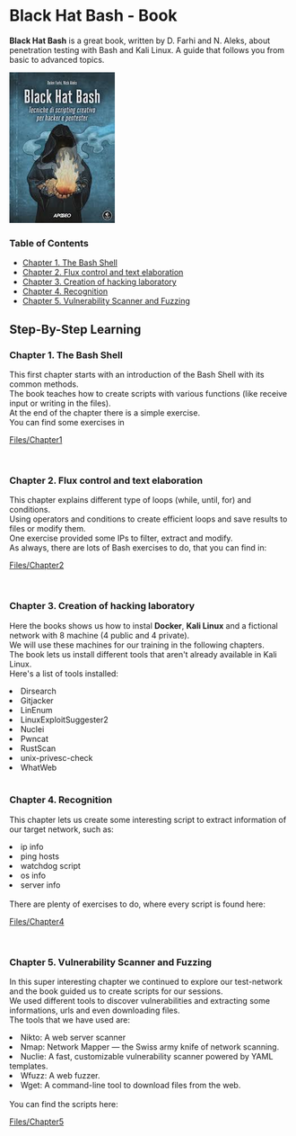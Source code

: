 # Black Hat Bash - Book
**Black Hat Bash** is a great book, written by D. Farhi and N. Aleks, about penetration testing with Bash and Kali Linux. A guide that follows you from basic to advanced topics.

![alt text](book.jpg "Black Hat Bash")


### Table of Contents
- [Chapter 1. The Bash Shell](#chapter-1-the-bash-shell)
- [Chapter 2. Flux control and text elaboration](#chapter-2-flux-control-and-text-elaboration)
- [Chapter 3. Creation of hacking laboratory](#chapter-3-creation-of-hacking-laboratory)
- [Chapter 4. Recognition](#chapter-4-recognition)
- [Chapter 5. Vulnerability Scanner and Fuzzing](#chapter-5-vulnerability-scanner-and-fuzzing)


## Step-By-Step Learning

### Chapter 1. The Bash Shell

This first chapter starts with an introduction of the Bash Shell with its common methods. 
<br>
The book teaches how to create scripts with various functions (like receive input or writing in the files).
<br>
At the end of the chapter there is a simple exercise.
<br>
You can find some exercises in 

[Files/Chapter1](files/chapter1)

<br>

### Chapter 2. Flux control and text elaboration

This chapter explains different type of loops (while, until, for) and conditions.
<br>
Using operators and conditions to create efficient loops and save results to files or modify them.
<br>
One exercise provided some IPs to filter, extract and modify.
<br>
As always, there are lots of Bash exercises to do, that you can find in:

[Files/Chapter2](files/chapter2/)

<br>

### Chapter 3. Creation of hacking laboratory

Here the books shows us how to instal **Docker**, **Kali Linux** and a fictional network with 8 machine (4 public and 4 private).
<br>
We will use these machines for our training in the following chapters.
<br>
The book lets us install different tools that aren't already available in Kali Linux. 
<br>
Here's a list of tools installed:
<li>Dirsearch</li>
<li>Gitjacker</li>
<li>LinEnum</li>
<li>LinuxExploitSuggester2</li>
<li>Nuclei</li>
<li>Pwncat</li>
<li>RustScan</li>
<li>unix-privesc-check</li>
<li>WhatWeb</li>

<br>

### Chapter 4. Recognition

This chapter lets us create some interesting script to extract information of our target network, such as:
<li>ip info</li>
<li>ping hosts</li>
<li>watchdog script</li>
<li>os info</li>
<li>server info</li>
<br>
There are plenty of exercises to do, where every script is found here:

[Files/Chapter4](files/chapter4/)

<br>

### Chapter 5. Vulnerability Scanner and Fuzzing

In this super interesting chapter we continued to explore our test-network and the book guided us to create scripts for our sessions.
<br>
We used different tools to discover vulnerabilities and extracting some informations, urls and even downloading files.
<br>
The tools that we have used are:
<li>Nikto: A web server scanner</li>
<li>Nmap: Network Mapper — the Swiss army knife of network scanning.</li>
<li>Nuclie: A fast, customizable vulnerability scanner powered by YAML templates.</li>
<li>Wfuzz: A web fuzzer.</li>
<li>Wget: A command-line tool to download files from the web.</li>

<br>
You can find the scripts here:

[Files/Chapter5](files/chapter5/)
